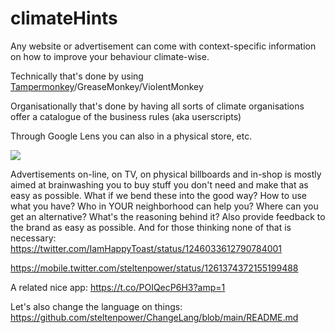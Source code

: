 # climateHints
Any website or advertisement can come with context-specific information on how to improve your behaviour climate-wise.

Technically that's done by using [Tampermonkey](https://chrome.google.com/webstore/detail/tampermonkey/dhdgffkkebhmkfjojejmpbldmpobfkfo?hl=en)/GreaseMonkey/ViolentMonkey

Organisationally that's done by having all sorts of climate organisations offer a catalogue of the business rules (aka userscripts)

Through Google Lens you can also in a physical store, etc.

<img src="https://repository-images.githubusercontent.com/235600601/767d3980-7a2c-11eb-9ea8-9ea786a9cdaf">

Advertisements on-line, on TV, on physical billboards and in-shop is mostly aimed at brainwashing you to buy stuff you don't need and make that as easy as possible. What if we bend these into the good way? How to use what you have? Who in YOUR neighborhood can help you? Where can you get an alternative? What's the reasoning behind it?
Also provide feedback to the brand as easy as possible.
And for those thinking none of that is necessary: https://twitter.com/IamHappyToast/status/1246033612790784001

https://mobile.twitter.com/steltenpower/status/1261374372155199488

A related nice app: https://t.co/POIQecP6H3?amp=1

Let's also change the language on things: https://github.com/steltenpower/ChangeLang/blob/main/README.md
